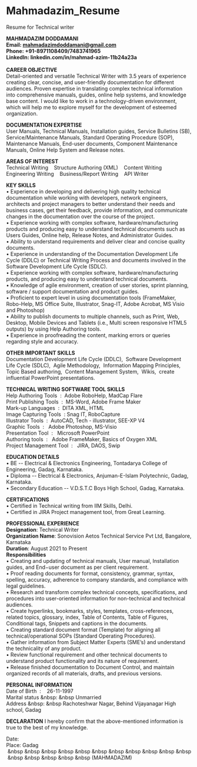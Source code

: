 # Mahmadazim_Resume
Resume for Technical writer


**MAHMADAZIM DODDAMANI<br>
Email: mahmadazimdoddamani@gmail.com<br>
Phone: +91-8971108409/7483741965<br>
LinkedIn: linkedin.com/in/mahmad-azim-11b24a23a**<br>
<br>
**CAREER OBJECTIVE**
<br>
Detail-oriented and versatile Technical Writer with 3.5 years of experience creating clear, concise, and user-friendly documentation for different audiences. Proven expertise in translating complex technical information into comprehensive manuals, guides, online help systems, and knowledge base content. I would like to work in a technology-driven environment, which will help me to explore myself for the development of esteemed organization.

**DOCUMENTATION EXPERTISE**<br>
User Manuals, Technical Manuals, Installation guides, Service Bulletins (SB), Service/Maintenance Manuals, Standard Operating Procedure (SOP), Maintenance Manuals, End-user documents, Component Maintenance Manuals, Online Help System and Release notes.

**AREAS OF INTEREST**	<br>
Technical Writing			&nbsp;&nbsp; Structure Authoring (XML)	&nbsp;&nbsp;	Content Writing<br>
Engineering Writing	&nbsp;&nbsp;	Business/Report Writing	&nbsp;&nbsp;	API Writer

**KEY SKILLS**<br>
•	Experience in developing and delivering high quality technical documentation while working with developers, network engineers, architects and project managers to better understand their needs and business cases, get their feedback, provide    information, and communicate changes in the documentation over the course of the project.<br>
•	Experience working with complex software, hardware/manufacturing products and producing easy to understand technical documents such as Users Guides, Online help, Release Notes, and Administrator Guides.<br>
•	Ability to understand requirements and deliver clear and concise quality documents. <br>
•	Experience in understanding of the Documentation Development Life Cycle (DDLC) or Technical Writing Process and documents involved in the Software Development Life Cycle (SDLC). <br>
•	Experience working with complex software, hardware/manufacturing products, and producing easy to understand technical documents.<br>
•	Knowledge of agile environment, creation of user stories, sprint planning, software / support documentation and product guides.<br>
•	Proficient to expert level in using documentation tools (FrameMaker, Robo-Help, MS Office Suite, Illustrator, Snag-IT, Adobe Acrobat, MS Visio and Photoshop)<br>
•	Ability to publish documents to multiple channels, such as Print, Web, Desktop, Mobile Devices and Tablets (i.e., Multi screen responsive HTML5 outputs) by using Help Authoring tools.<br>
•	Experience in proofreading the content, marking errors or queries regarding style and accuracy.<br>

**OTHER IMPORTANT SKILLS**<br>
Documentation Development Life Cycle (DDLC), &nbsp;Software Development Life Cycle (SDLC),&nbsp; Agile Methodology,&nbsp; Information Mapping Principles,&nbsp; Topic Based authoring, &nbsp;Content Management System,&nbsp; Wikis,&nbsp; create influential PowerPoint presentations.

**TECHNICAL WRITING SOFTWARE TOOL SKILLS**<br>
Help Authoring Tools&nbsp;&nbsp;:&nbsp;&nbsp;Adobe RoboHelp, MadCap Flare<br>
Print Publishing Tools&nbsp;&nbsp;:&nbsp;&nbsp;MS-Word, Adobe Frame Maker<br>
Mark-up Languages&nbsp;&nbsp;:&nbsp;&nbsp;DITA XML, HTML<br>
Image Capturing Tools&nbsp;&nbsp;:   Snag IT, RoboCapture<br>
Illustrator Tools&nbsp;&nbsp;:&nbsp;&nbsp;AutoCAD, Tech - illustrator, SEE-XP V4<br>
Graphic Tools&nbsp;&nbsp;:&nbsp;&nbsp;   Adobe Photoshop, MS-Visio<br>
Presentation Tool&nbsp;&nbsp;:&nbsp;&nbsp;   Microsoft PowerPoint<br>
Authoring tools&nbsp;&nbsp;:&nbsp;&nbsp;  Adobe FrameMaker, Basics of Oxygen XML<br>
Project Management Tool&nbsp;&nbsp;:&nbsp;&nbsp;  JIRA, DAOS, Swip<br>

**EDUCATION DETAILS**<br>
•	BE -- Electrical & Electronics Engineering, Tontadarya College of Engineering, Gadag, Karnataka.<br>
•	Diploma -- Electrical & Electronics, Anjuman-E-Islam Polytechnic, Gadag, Karnataka.<br>
•	Secondary Education -- V.D.S.T.C Boys High School, Gadag, Karnataka.<br>

**CERTIFICATIONS**<br>
•	Certified in Technical writing from IIM Skills, Delhi.<br>
•	Certified in JIRA Project management tool, from Great Learning.<br>

**PROFESSIONAL EXPERIENCE**<br>
**Designation**: Technical Writer<br> 
**Organization Name**: Sonovision Aetos Technical Service Pvt Ltd, Bangalore, Karnataka<br> 
**Duration**: August 2021 to Present<br>
**Responsibilities**<br>
•	Creating and updating of technical manuals, User manual, Installation guides, and End−user document as per client requirement.<br>
•	Proof reading documents for format, consistency, grammar, syntax, spelling, accuracy, adherence to company standards, and compliance with legal guidelines.<br>
•	Research and transform complex technical concepts, specifications, and procedures into user-oriented information for non-technical and technical audiences.<br>
•	Create hyperlinks, bookmarks, styles, templates, cross-references, related topics, glossary, index, Table of Contents, Table of Figures, Conditional tags, Snippets and captions in the documents.<br>
•	Creating standard document format (Template) for aligning all technical/operational SOPs (Standard Operating Procedures).<br>
•	Gather information from Subject Matter Experts (SME’s) and understand the technicality of any product.<br>
•	Review functional requirement and other technical documents to understand product functionality and its nature of requirement.<br> 
• Release finished documentation to Document Control, and maintain organized records of all materials, drafts, and previous versions.<br>

**PERSONAL INFORMATION**<br>
Date of Birth&nbsp;&nbsp;: &nbsp;&nbsp; 26-11-1997<br>
Marital status&nbsp;&nbsp:&nbsp;&nbsp  Unmarried<br>
Address&nbsp;&nbsp:&nbsp;&nbsp  Rachoteshwar Nagar, Behind Vijayanagar High school, Gadag<br>

**DECLARATION**
I hereby confirm that the above-mentioned information is true to the best of my knowledge.<br> 


Date:<br> 
Place: Gadag<br> &nbsp;&nbsp&nbsp;&nbsp&nbsp;&nbsp&nbsp;&nbsp&nbsp;&nbsp&nbsp;&nbsp&nbsp;&nbsp&nbsp;&nbsp&nbsp;&nbsp&nbsp;&nbsp&nbsp;&nbsp&nbsp;&nbsp&nbsp;&nbsp&nbsp;&nbsp&nbsp;&nbsp&nbsp;&nbsp       (MAHMADAZIM)



